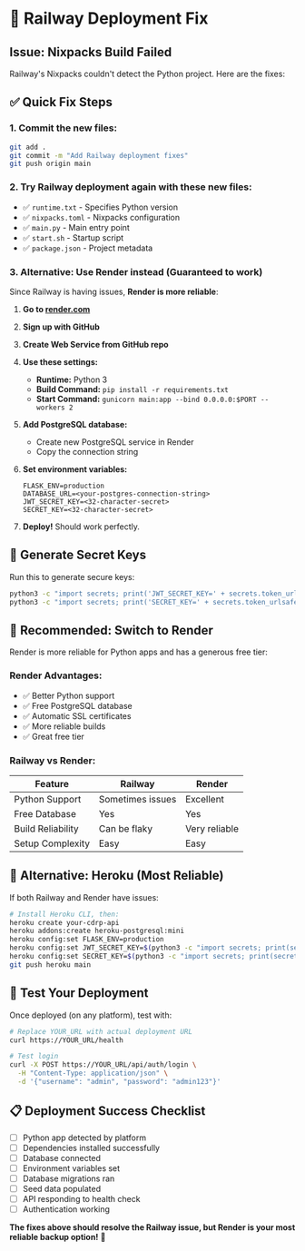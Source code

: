# 🚂 Railway Deployment Fix

## Issue: Nixpacks Build Failed

Railway's Nixpacks couldn't detect the Python project. Here are the fixes:

## ✅ **Quick Fix Steps**

### 1. **Commit the new files:**
```bash
git add .
git commit -m "Add Railway deployment fixes"
git push origin main
```

### 2. **Try Railway deployment again** with these new files:
- ✅ `runtime.txt` - Specifies Python version
- ✅ `nixpacks.toml` - Nixpacks configuration
- ✅ `main.py` - Main entry point
- ✅ `start.sh` - Startup script
- ✅ `package.json` - Project metadata

### 3. **Alternative: Use Render instead (Guaranteed to work)**

Since Railway is having issues, **Render is more reliable**:

1. **Go to [render.com](https://render.com)**
2. **Sign up with GitHub**
3. **Create Web Service from GitHub repo**
4. **Use these settings:**
   - **Runtime:** Python 3
   - **Build Command:** `pip install -r requirements.txt`
   - **Start Command:** `gunicorn main:app --bind 0.0.0.0:$PORT --workers 2`

5. **Add PostgreSQL database:**
   - Create new PostgreSQL service in Render
   - Copy the connection string

6. **Set environment variables:**
   ```
   FLASK_ENV=production
   DATABASE_URL=<your-postgres-connection-string>
   JWT_SECRET_KEY=<32-character-secret>
   SECRET_KEY=<32-character-secret>
   ```

7. **Deploy!** Should work perfectly.

## 🔧 **Generate Secret Keys**

Run this to generate secure keys:
```bash
python3 -c "import secrets; print('JWT_SECRET_KEY=' + secrets.token_urlsafe(32))"
python3 -c "import secrets; print('SECRET_KEY=' + secrets.token_urlsafe(32))"
```

## 🎯 **Recommended: Switch to Render**

Render is more reliable for Python apps and has a generous free tier:

### Render Advantages:
- ✅ Better Python support
- ✅ Free PostgreSQL database
- ✅ Automatic SSL certificates  
- ✅ More reliable builds
- ✅ Great free tier

### Railway vs Render:
| Feature | Railway | Render |
|---------|---------|---------|
| Python Support | Sometimes issues | Excellent |
| Free Database | Yes | Yes |
| Build Reliability | Can be flaky | Very reliable |
| Setup Complexity | Easy | Easy |

## 🚀 **Alternative: Heroku (Most Reliable)**

If both Railway and Render have issues:

```bash
# Install Heroku CLI, then:
heroku create your-cdrp-api
heroku addons:create heroku-postgresql:mini
heroku config:set FLASK_ENV=production
heroku config:set JWT_SECRET_KEY=$(python3 -c "import secrets; print(secrets.token_urlsafe(32))")
heroku config:set SECRET_KEY=$(python3 -c "import secrets; print(secrets.token_urlsafe(32))")
git push heroku main
```

## 🧪 **Test Your Deployment**

Once deployed (on any platform), test with:

```bash
# Replace YOUR_URL with actual deployment URL
curl https://YOUR_URL/health

# Test login
curl -X POST https://YOUR_URL/api/auth/login \
  -H "Content-Type: application/json" \
  -d '{"username": "admin", "password": "admin123"}'
```

## 📋 **Deployment Success Checklist**

- [ ] Python app detected by platform
- [ ] Dependencies installed successfully
- [ ] Database connected
- [ ] Environment variables set
- [ ] Database migrations ran
- [ ] Seed data populated
- [ ] API responding to health check
- [ ] Authentication working

**The fixes above should resolve the Railway issue, but Render is your most reliable backup option!** 🎯